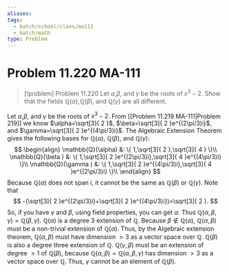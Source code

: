 ```yaml
---
aliases: 
tags:
  - batch/school/class/ma111
  - batch/math
type: Problem
---
```

# Problem 11.220 MA-111

> [!problem] Problem 11.220
> Let $\alpha$,$\beta$, and $\gamma$ be the roots of $x^{3}-2$. Show that the fields $\mathbb{Q}(\alpha)$,$\mathbb{Q}(\beta)$, and $\mathbb{Q}(\gamma)$ are all different.

Let $\alpha$,$\beta$, and $\gamma$ be the roots of $x^{3}-2$. From [[Problem 11.219 MA-111|Problem 219]] we know $\alpha=\sqrt[3]{ 2 }$, $\beta=\sqrt[3]{ 2 }e^{(2\pi/3)i}$, and $\gamma=\sqrt[3]{ 2 }e^{(4\pi/3)i}$. The Algebraic Extension Theorem gives the following bases for $\mathbb{Q}(\alpha)$, $\mathbb{Q}(\beta)$, and $\mathbb{Q}(\gamma)$:
$$
\begin{align}
\mathbb{Q}(\alpha) &: \{ 1,\sqrt[3]{ 2 },\sqrt[3]{ 4 } \}\\
\mathbb{Q}(\beta ) &: \{ 1,\sqrt[3]{ 2 }e^{(2\pi/3)i},\sqrt[3]{ 4 }e^{(4\pi/3)i} \}\\
\mathbb{Q}(\gamma ) &: \{ 1,\sqrt[3]{ 2 }e^{(4\pi/3)i},\sqrt[3]{ 4 }e^{(2\pi/3)i} \}\\
\end{align}
$$
Because $\mathbb{Q}(\alpha)$ does not span $i$, it cannot be the same as $\mathbb{Q}(\beta)$ or $\mathbb{Q}(\gamma)$. Note that
$$
-(\sqrt[3]{ 2 }e^{(2\pi/3)i}+\sqrt[3]{ 2 }e^{(4\pi/3)i})=\sqrt[3]{ 2 }.
$$
So, if you have $\gamma$ and $\beta$, using field properties, you can get $\alpha$. Thus $\mathbb{Q}(\alpha,\beta,\gamma)=\mathbb{Q}(\beta,\gamma )$. $\mathbb{Q}(\alpha)$ is a degree $3$ extension of $\mathbb{Q}$. Because $\beta \notin \mathbb{Q}(\alpha)$, $\mathbb{Q}(\alpha,\beta)$ must be a non-trivial extension of $\mathbb{Q}(\alpha)$. Thus, by the Algebraic extension theorem, $\mathbb{Q}(\alpha,\beta)$ must have dimension $>3$ as a vector space over $\mathbb{Q}$. $\mathbb{Q}(\beta)$ is also a degree three extension of $\mathbb{Q}$. $\mathbb{Q}(\gamma ,\beta)$ must be an extension of degree $>1$ of $\mathbb{Q}(\beta)$, because $\mathbb{Q}(\alpha,\beta)=\mathbb{Q}(\alpha,\beta,\gamma )$ has dimension $>3$ as a vector space over $\mathbb{Q}$. Thus, $\gamma$ cannot be an element of $\mathbb{Q}(\beta)$. 
